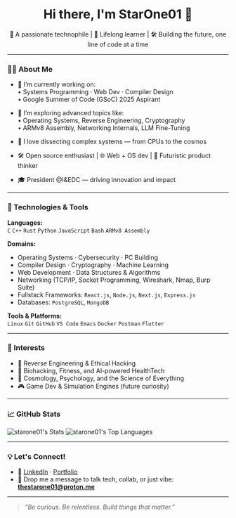 <h1 align="center">Hi there, I'm StarOne01 👋</h1>
<p align="center">
  🚀 A passionate technophile | 🧠 Lifelong learner | 🛠️ Building the future, one line of code at a time
</p>

---

### 👨‍💻 About Me

- 🔭 I’m currently working on:  
  • Systems Programming · Web Dev · Compiler Design   
  • Google Summer of Code (GSoC) 2025 Aspirant  

- 🌱 I’m exploring advanced topics like:  
  • Operating Systems, Reverse Engineering, Cryptography  
  • ARMv8 Assembly, Networking Internals, LLM Fine-Tuning  

- 🧠 I love dissecting complex systems — from CPUs to the cosmos  
- 🛠️ Open source enthusiast | 🌐 Web + OS dev | 🧬 Futuristic product thinker  
- 🎓 President @I&EDC — driving innovation and impact  

---

### 🚀 Technologies & Tools

**Languages:**  
`C` `C++` `Rust` `Python` `JavaScript` `Bash` `ARMv8 Assembly`  

**Domains:**  
- Operating Systems · Cybersecurity · PC Building  
- Compiler Design · Cryptography · Machine Learning  
- Web Development · Data Structures & Algorithms  
- Networking (TCP/IP, Socket Programming, Wireshark, Nmap, Burp Suite)  
- Fullstack Frameworks: `React.js`, `Node.js`, `Next.js`, `Express.js`  
- Databases: `PostgreSQL`, `MongoDB`  

**Tools & Platforms:**  
`Linux` `Git` `GitHub` `VS Code` `Emacs` `Docker` `Postman` `Flutter`

---

### 🧠 Interests

- 🤖 Reverse Engineering & Ethical Hacking  
- 🧬 Biohacking, Fitness, and AI-powered HealthTech  
- 🌌 Cosmology, Psychology, and the Science of Everything  
- 🎮 Game Dev & Simulation Engines (future curiosity)  

---

### 📈 GitHub Stats

![starone01's Stats](https://github-readme-stats.vercel.app/api?username=starone01&theme=blueberry&show_icons=true&hide_border=true&count_private=true)
![starone01's Top Languages](https://github-readme-stats.vercel.app/api/top-langs/?username=starone01&theme=blueberry&show_icons=true&hide_border=true&layout=compact)  <br />

---

### 💡 Let's Connect!

- 🔗 [LinkedIn](https://www.linkedin.com/in/starone) · [Portfolio](starone01.github.io)
- 💌 Drop me a message to talk tech, collab, or just vibe: **thestarone01@proton.me**

---

> _“Be curious. Be relentless. Build things that matter.”_

